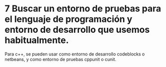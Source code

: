 # 7 Buscar un entorno de pruebas para el lenguaje de programación y entorno de desarrollo que usemos habitualmente.
Para c++, se pueden usar como entorno de desarrollo codeblocks o netbeans, y como entorno de pruebas cppunit o cunit.
